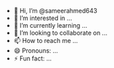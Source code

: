 - 👋 Hi, I’m @sameerahmed643
- 👀 I’m interested in ...
- 🌱 I’m currently learning ...
- 💞️ I’m looking to collaborate on ...
- 📫 How to reach me ...
- 😄 Pronouns: ...
- ⚡ Fun fact: ...

<!---
sameerahmed643/sameerahmed643 is a ✨ special ✨ repository because its `README.md` (this file) appears on your GitHub profile.
You can click the Preview link to take a look at your changes.
--->

